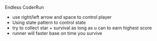 Endless CoderRun
 + use right/left arrow and space to control player
 + Using state pattern to control state
 + try to collect star + survival as long as u can to earn highest score
 + runner will faster base on time you survive
